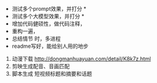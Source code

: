 * 测试多个prompt效果，并打分 *
* 测试多个大模型效果，并打分 *
* 增加代码健硕性，做代码注释，
* 重构一遍，
* 总结情节 时，多进程
* readme写好，能给别人用的地步
1. 动漫下载  http://dongmanhuayuan.com/detail/K8k7z.html
2. 剪映生成配音、音画匹配
3. 脚本生成 短视频标题和摘要和话题
